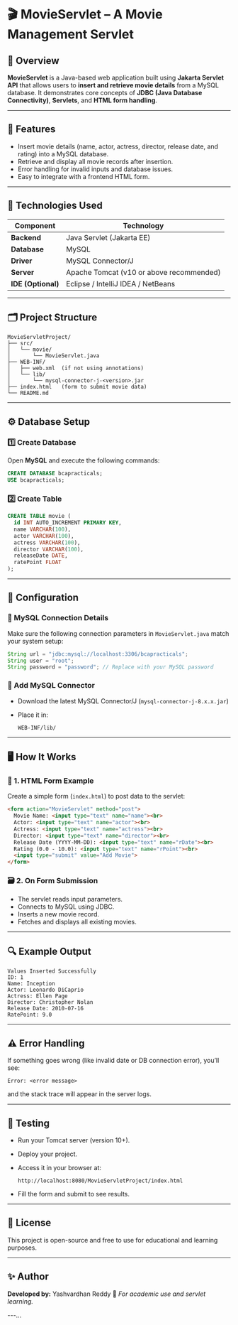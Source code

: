 
# 🎬 MovieServlet – A Movie Management Servlet

## 📘 Overview

**MovieServlet** is a Java-based web application built using **Jakarta Servlet API** that allows users to **insert and retrieve movie details** from a MySQL database.
It demonstrates core concepts of **JDBC (Java Database Connectivity)**, **Servlets**, and **HTML form handling**.

---

## 🚀 Features

* Insert movie details (name, actor, actress, director, release date, and rating) into a MySQL database.
* Retrieve and display all movie records after insertion.
* Error handling for invalid inputs and database issues.
* Easy to integrate with a frontend HTML form.

---

## 🧰 Technologies Used

| Component          | Technology                               |
| ------------------ | ---------------------------------------- |
| **Backend**        | Java Servlet (Jakarta EE)                |
| **Database**       | MySQL                                    |
| **Driver**         | MySQL Connector/J                        |
| **Server**         | Apache Tomcat (v10 or above recommended) |
| **IDE (Optional)** | Eclipse / IntelliJ IDEA / NetBeans       |

---

## 🗂️ Project Structure

```
MovieServletProject/
├── src/
│   └── movie/
│       └── MovieServlet.java
├── WEB-INF/
│   ├── web.xml  (if not using annotations)
│   └── lib/
│       └── mysql-connector-j-<version>.jar
├── index.html   (form to submit movie data)
└── README.md
```

---

## ⚙️ Database Setup

### 1️⃣ Create Database

Open **MySQL** and execute the following commands:

```sql
CREATE DATABASE bcapracticals;
USE bcapracticals;
```

### 2️⃣ Create Table

```sql
CREATE TABLE movie (
  id INT AUTO_INCREMENT PRIMARY KEY,
  name VARCHAR(100),
  actor VARCHAR(100),
  actress VARCHAR(100),
  director VARCHAR(100),
  releaseDate DATE,
  ratePoint FLOAT
);
```

---

## 🧩 Configuration

### 🔹 MySQL Connection Details

Make sure the following connection parameters in `MovieServlet.java` match your system setup:

```java
String url = "jdbc:mysql://localhost:3306/bcapracticals";
String user = "root";
String password = "password"; // Replace with your MySQL password
```

### 🔹 Add MySQL Connector

* Download the latest MySQL Connector/J (`mysql-connector-j-8.x.x.jar`)
* Place it in:

  ```
  WEB-INF/lib/
  ```

---

## 🖥️ How It Works

### 📝 1. HTML Form Example

Create a simple form (`index.html`) to post data to the servlet:

```html
<form action="MovieServlet" method="post">
  Movie Name: <input type="text" name="name"><br>
  Actor: <input type="text" name="actor"><br>
  Actress: <input type="text" name="actress"><br>
  Director: <input type="text" name="director"><br>
  Release Date (YYYY-MM-DD): <input type="text" name="rDate"><br>
  Rating (0.0 - 10.0): <input type="text" name="rPoint"><br>
  <input type="submit" value="Add Movie">
</form>
```

### 🗃️ 2. On Form Submission

* The servlet reads input parameters.
* Connects to MySQL using JDBC.
* Inserts a new movie record.
* Fetches and displays all existing movies.

---

## 🔍 Example Output

```
Values Inserted Successfully
ID: 1
Name: Inception
Actor: Leonardo DiCaprio
Actress: Ellen Page
Director: Christopher Nolan
Release Date: 2010-07-16
RatePoint: 9.0
```

---

## ⚠️ Error Handling

If something goes wrong (like invalid date or DB connection error), you’ll see:

```
Error: <error message>
```

and the stack trace will appear in the server logs.

---

## 🧪 Testing

* Run your Tomcat server (version 10+).
* Deploy your project.
* Access it in your browser at:

  ```
  http://localhost:8080/MovieServletProject/index.html
  ```
* Fill the form and submit to see results.

---

## 📄 License

This project is open-source and free to use for educational and learning purposes.

---

## ✨ Author

**Developed by:** Yashvardhan Reddy
📧 *For academic use and servlet learning.*

---...
